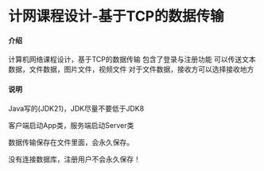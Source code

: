 # 计网课程设计-基于TCP的数据传输

#### 介绍
计算机网络课程设计，基于TCP的数据传输
包含了登录与注册功能
可以传送文本数据，文件数据，图片文件，视频文件
对于文件数据，接收方可以选择接收地方


#### 说明

Java写的(JDK21)，JDK尽量不要低于JDK8

客户端启动App类，服务端启动Server类

数据传输保存在文件里面，会永久保存。

没有连接数据库，注册用户不会永久保存！
